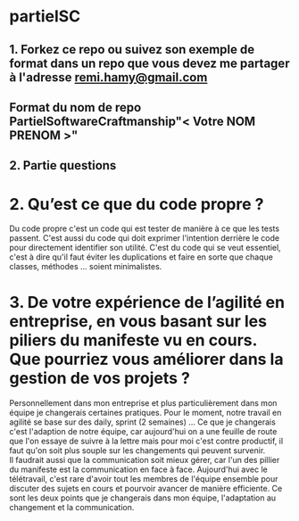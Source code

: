 # partielSC

## 1. Forkez ce repo ou suivez son exemple de format dans un repo que vous devez me partager à l'adresse remi.hamy@gmail.com
## Format du nom de repo PartielSoftwareCraftmanship"< Votre NOM PRENOM >"

## 2. Partie questions  

# 2. Qu’est ce que du code propre ?
Du code propre c'est un code qui est tester de manière à ce que les tests passent.
C'est aussi du code qui doit exprimer l'intention derrière le code pour directement identifier son utilité.
C'est du code qui se veut essentiel, c'est à dire qu'il faut éviter les duplications et faire en sorte que chaque classes, méthodes ... soient minimalistes.  

# 3. De votre expérience de l’agilité en entreprise, en vous basant sur les piliers du manifeste vu en cours. Que pourriez vous améliorer dans la gestion de vos projets ?  
Personnellement dans mon entreprise et plus particulièrement dans mon équipe je changerais certaines pratiques. 
Pour le moment, notre travail en agilité se base sur des daily, sprint (2 semaines) ... 
Ce que je changerais c'est l'adaption de notre équipe, car aujourd'hui on a une feuille de route que l'on essaye de suivre à la lettre mais pour moi 
c'est contre productif, il faut qu'on soit plus souple sur les changements qui peuvent survenir.   
Il faudrait aussi que la communication soit mieux gérer, car l'un des pillier du manifeste est la communication en face à face. 
Aujourd'hui avec le télétravail, c'est rare d'avoir tout les membres de l'équipe ensemble pour discuter des sujets en cours et pourvoir avancer de manière efficiente. 
Ce sont les deux points que je changerais dans mon équipe, l'adaptation au changement et la communication. 




